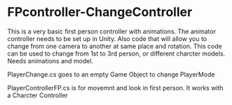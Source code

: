 # FPcontroller-ChangeController
This is a very basic first person controller with animations. The animator controller needs to be set up in Unity. Also code that will allow you to change from one camera to another at same place and rotation. This code can be used to change from 1st to 3rd person, or different charcter models. Needs animations and model.



PlayerChange.cs goes to an empty Game Object to change PlayerMode



PlayerControllerFP.cs is for movemnt and look in first person. It works with a Charcter Controller
